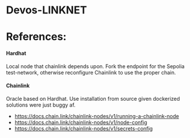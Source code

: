 # Devos-LINKNET

# References:

#### Hardhat
Local node that chainlink depends upon. Fork the endpoint for the Sepolia test-network, otherwise reconfigure Chainlink to use the proper chain.

#### Chainlink
Oracle based on Hardhat. Use installation from source given dockerized solutions were just buggy af.
- https://docs.chain.link/chainlink-nodes/v1/running-a-chainlink-node 
- https://docs.chain.link/chainlink-nodes/v1/node-config
- https://docs.chain.link/chainlink-nodes/v1/secrets-config